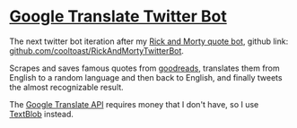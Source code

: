 [Google Translate Twitter Bot](https://twitter.com/googtransbot)
=========================
The next twitter bot iteration after my [Rick and Morty quote bot](https://twitter.com/RickAndMortyBot), github link: [github.com/cooltoast/RickAndMortyTwitterBot](https://github.com/cooltoast/RickAndMortyTwitterBot).
 
Scrapes and saves famous quotes from [goodreads](https://www.goodreads.com/quotes?page=1), translates them from English to a random language and then back to English, and finally tweets the almost recognizable result.

The [Google Translate API](https://cloud.google.com/translate/docs/) requires money that I don't have, so I use [TextBlob](http://textblob.readthedocs.io/en/dev/) instead.
